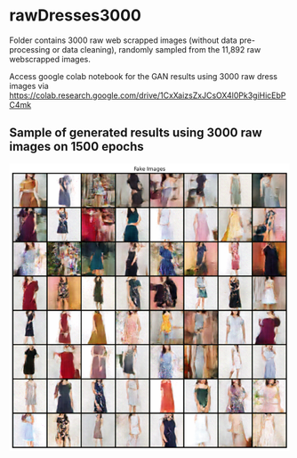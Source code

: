 # rawDresses3000
Folder contains 3000 raw web scrapped images (without data pre-processing or data cleaning), randomly sampled from the 11,892 raw webscrapped images. 
 
Access google colab notebook for the GAN results using 3000 raw dress images via https://colab.research.google.com/drive/1CxXaizsZxJCsOX4l0Pk3giHicEbPC4mk

## Sample of generated results using 3000 raw images on 1500 epochs
![Generated image using 3000 raw webscrapped images](https://github.com/mingxiuuuuu/rawDresses3000/blob/master/Generated%20image%20from%20raw3000.png)
